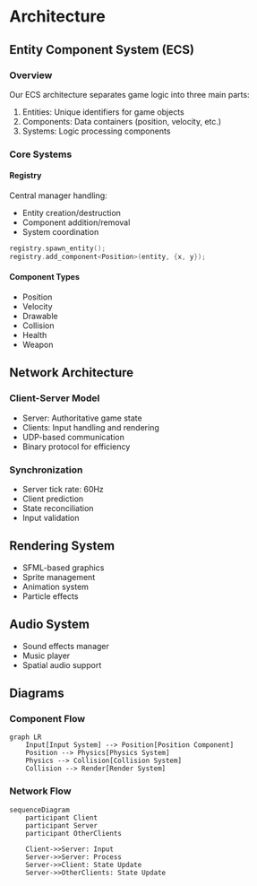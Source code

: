 # Architecture

## Entity Component System (ECS)

### Overview

Our ECS architecture separates game logic into three main parts:

1. Entities: Unique identifiers for game objects
2. Components: Data containers (position, velocity, etc.)
3. Systems: Logic processing components

### Core Systems

#### Registry

Central manager handling:
- Entity creation/destruction
- Component addition/removal
- System coordination

```cpp
registry.spawn_entity();
registry.add_component<Position>(entity, {x, y});
```

#### Component Types

- Position
- Velocity
- Drawable
- Collision
- Health
- Weapon

## Network Architecture

### Client-Server Model

- Server: Authoritative game state
- Clients: Input handling and rendering
- UDP-based communication
- Binary protocol for efficiency

### Synchronization

- Server tick rate: 60Hz
- Client prediction
- State reconciliation
- Input validation

## Rendering System

- SFML-based graphics
- Sprite management
- Animation system
- Particle effects

## Audio System

- Sound effects manager
- Music player
- Spatial audio support

## Diagrams

### Component Flow

```mermaid
graph LR
    Input[Input System] --> Position[Position Component]
    Position --> Physics[Physics System]
    Physics --> Collision[Collision System]
    Collision --> Render[Render System]
```

### Network Flow

```mermaid
sequenceDiagram
    participant Client
    participant Server
    participant OtherClients
    
    Client->>Server: Input
    Server->>Server: Process
    Server->>Client: State Update
    Server->>OtherClients: State Update
```
